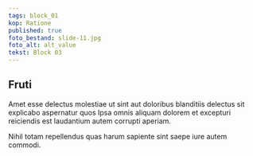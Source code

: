 ```yaml
---
tags: block_01
kop: Ratione
published: true
foto_bestand: slide-11.jpg
foto_alt: alt_value
tekst: Block 03
---
```


## Fruti

Amet esse delectus molestiae ut sint aut doloribus blanditiis delectus sit explicabo aspernatur quos Ipsa omnis aliquam dolorem et excepturi reiciendis est laudantium autem corrupti aperiam.

Nihil totam repellendus quas harum sapiente sint saepe iure autem commodi.
